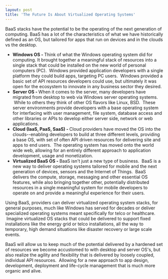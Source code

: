 ```yaml
---
layout: post
title: 'The Future Is About Virtualized Operating Systems'
---
```

<p>BaaS stacks have the potential to be the operating of the next generation of computing. BaaS has a lot of the characteristics of what we have historically defined as an OS, but tailored for apps that run on devices and in the clouds vs the desktop.</p>
<ul>
<li><strong>Windows OS -&nbsp;</strong>Think of what the Windows operating system did for computing. It brought together a meaningful stack of resources into a single stack that could be installed on the new world of personal computers (PC). &nbsp;Windows provided application developers with a single platform they could build apps, targeting PC users. &nbsp;Windows provided a basic set of API resources developers could use, but ultimately it was open for the ecosystem to innovate in any business sector they desired.</li>
<li><strong>Server OS -&nbsp;</strong>When it comes to the server, many developers have migrated from desktop to web via Windows server operating systems. &nbsp;While to others they think of other OS flavors like Linux, BSD. &nbsp;These server environments provide developers with a base operating system for interfacing with user management, file system, database access and other libraries or APIs to develop either server side, network or web applications. &nbsp;</li>
<li><strong>Cloud (IaaS, PaaS, SaaS) -&nbsp;</strong>Cloud providers have moved the OS into the clouds--enabling developers to build at three different levels, providing a base OS, with set of often API driven resources for delivering site and apps to end users. &nbsp;The operating system has moved onto the world wide web, allowing for an entirely different approach to application development, usage and monetization.</li>
<li><strong>Virtualized BaaS OS -&nbsp;</strong>BaaS isn't just a new type of business. &nbsp;BaaS is a new way to deliver operating systems tailored for mobile and the next generation of devices, sensors and the Internet of Things. &nbsp;BaaS delivers the compute, storage, messaging and other essential OS features, while also bringing together other, potentially distributed resources in a single meaningful system for mobile developers to operate on and provide a meaningful experience for their users.</li>
</ul>
<p>Using BaaS, providers can deliver virtualized operating system stacks, for general purposes, much like Windows has served for decades or deliver specialized operating systems meant specifically for telco or healthcare. &nbsp;Imagine virtualized OS stacks that could be delivered to support fixed installations like the energy grid or telco installations, all the way to temporary, high demand situations like disaster recovery or large scale events.</p>
<p>BaaS will allow us to keep much of the potential delivered by a hardened set of resources we become accustomed to with desktop and server OS's, but also realize the agility and flexibility that is delivered by loosely coupled, individual API resources. &nbsp;Allowing for a new approach to app design, development, deployment and life-cycle management that is much more organic and alive.</p>